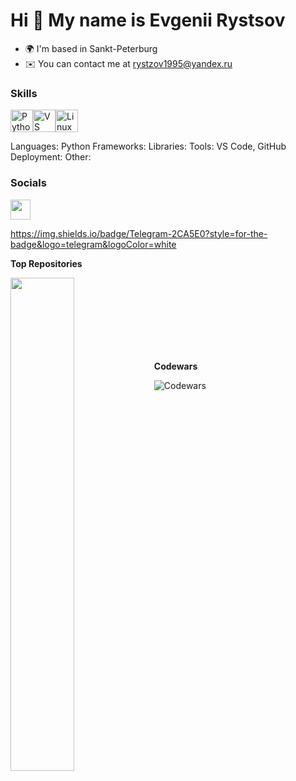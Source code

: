 Hi 👋 My name is Evgenii Rystsov
================================

* 🌍  I'm based in Sankt-Peterburg
* ✉️  You can contact me at [rystzov1995@yandex.ru](mailto:rystzov1995@yandex.ru)

### Skills

<p align="left">
<a href="https://www.python.org/" target="_blank" rel="noreferrer"><img src="https://raw.githubusercontent.com/danielcranney/readme-generator/main/public/icons/skills/python-colored.svg" width="36" height="36" alt="Python" /></a><a href="https://code.visualstudio.com/" target="_blank" rel="noreferrer"><img src="https://raw.githubusercontent.com/danielcranney/readme-generator/main/public/icons/skills/visualstudiocode.svg" width="36" height="36" alt="VS Code" /></a><a href="https://www.linux.org" target="_blank" rel="noreferrer"><img src="https://raw.githubusercontent.com/danielcranney/readme-generator/main/public/icons/skills/linux-colored.svg" width="36" height="36" alt="Linux" /></a>
</p>

Languages: Python
Frameworks:
Libraries:
Tools: VS Code, GitHub
Deployment: 
Other: 

### Socials

<p align="left"> <a href="https://www.github.com/BlackJackSpb" target="_blank" rel="noreferrer"> <picture> <source media="(prefers-color-scheme: dark)" srcset="https://raw.githubusercontent.com/danielcranney/readme-generator/main/public/icons/socials/github-dark.svg" /> <source media="(prefers-color-scheme: light)" srcset="https://raw.githubusercontent.com/danielcranney/readme-generator/main/public/icons/socials/github.svg" /> <img src="https://raw.githubusercontent.com/danielcranney/readme-generator/main/public/icons/socials/github.svg" width="32" height="32" /> </picture> </a></p>

https://img.shields.io/badge/Telegram-2CA5E0?style=for-the-badge&logo=telegram&logoColor=white

<b>Top Repositories</b>

<div width="100%" align="center"><a href="https://github.com/BlackJackSpb/python-project-49" align="left"><img align="left" width="45%" src="https://github-readme-stats.vercel.app/api/pin/?username=BlackJackSpb&repo=python-project-49&title_color=0891b2&text_color=ffffff&icon_color=0891b2&bg_color=1c1917&hide_border=true&locale=en" /></a></div><br /><br /><br /><br /><br /><br /><br />

<b>Codewars</b>

![Codewars](https://github.r2v.ch/codewars?user=BlackJackSpb&top_languages=true)
